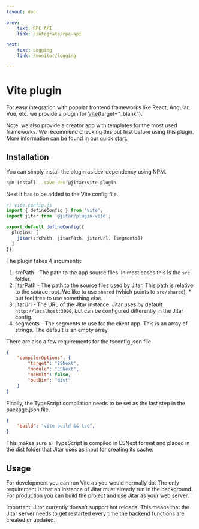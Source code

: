 ```yaml
---
layout: doc

prev:
    text: RPC API
    link: /integrate/rpc-api

next:
    text: Logging
    link: /monitor/logging

---
```


# Vite plugin

For easy integration with popular frontend frameworks like React, Angular, Vue, etc. we provide a plugin for [Vite](https://vitejs.dev/){target="_blank"}.

Note: we also provide a creator app with templates for the most used frameworks. We recommend checking this out first before using this plugin. More information can be found in [our quick start](../introduction/quick-start).

## Installation

You can simply install the plugin as dev-dependency using NPM.

```bash
npm install --save-dev @jitar/vite-plugin
```

Next it has to be added to the Vite config file.

```ts
// vite.config.js
import { defineConfig } from 'vite';
import jitar from '@jitar/plugin-vite';

export default defineConfig({
  plugins: [
	jitar(srcPath, jitarPath, jitarUrl, [segments])
  ]
});
```

The plugin takes 4 arguments:

1. srcPath - The path to the app source files. In most cases this is the `src` folder.
1. jitarPath - The path to the source files used by Jitar. This path is relative to the source root. We like to use `shared` (which points to `src/shared`), * but feel free to use something else.
1. jitarUrl - The URL of the Jitar instance. Jitar uses by default `http://localhost:3000`, but can be configured differently in the Jitar config.
1. segments - The segments to use for the client app. This is an array of strings. The default is an empty array.

There are also a few requirements for the tsconfig.json file

```json
{
    "compilerOptions": {
        "target": "ESNext",
        "module": "ESNext",
        "noEmit": false,
        "outDir": "dist"
    }
}
```

Finally, the TypeScript compilation needs to be set as the last step in the package.json file.

```json
{
    "build": "vite build && tsc",
}
```

This makes sure all TypeScript is compiled in ESNext format and placed in the dist folder that Jitar uses as input for creating its cache.

## Usage

For development you can run Vite as you would normally do. The only requirement is that an instance of Jitar must already run in the background. For production you can build the project and use Jitar as your web server.

Important: Jitar currently doesn’t support hot reloads. This means that the Jitar server needs to get restarted every time the backend functions are created or updated.
